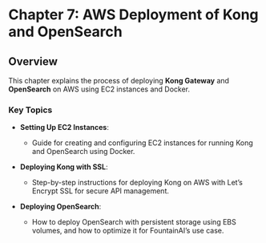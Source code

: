# Chapter 7: AWS Deployment of Kong and OpenSearch

## Overview

This chapter explains the process of deploying **Kong Gateway** and **OpenSearch** on AWS using EC2 instances and Docker.

### Key Topics
- **Setting Up EC2 Instances**:
  - Guide for creating and configuring EC2 instances for running Kong and OpenSearch using Docker.

- **Deploying Kong with SSL**:
  - Step-by-step instructions for deploying Kong on AWS with Let’s Encrypt SSL for secure API management.

- **Deploying OpenSearch**:
  - How to deploy OpenSearch with persistent storage using EBS volumes, and how to optimize it for FountainAI’s use case.

